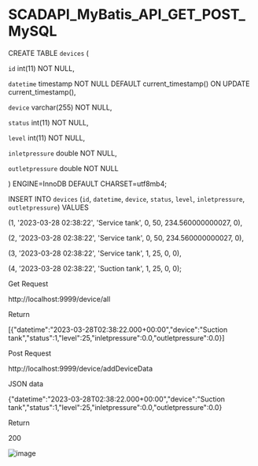 # SCADAPI_MyBatis_API_GET_POST_MySQL

CREATE TABLE `devices` (

  `id` int(11) NOT NULL,
  
  `datetime` timestamp NOT NULL DEFAULT current_timestamp() ON UPDATE current_timestamp(),
  
  `device` varchar(255) NOT NULL,
  
  `status` int(11) NOT NULL,
  
  `level` int(11) NOT NULL,
  
  `inletpressure` double NOT NULL,
  
  `outletpressure` double NOT NULL
  
) ENGINE=InnoDB DEFAULT CHARSET=utf8mb4;


INSERT INTO `devices` (`id`, `datetime`, `device`, `status`, `level`, `inletpressure`, `outletpressure`) VALUES

(1, '2023-03-28 02:38:22', 'Service tank', 0, 50, 234.560000000027, 0),

(2, '2023-03-28 02:38:22', 'Service tank', 0, 50, 234.560000000027, 0),

(3, '2023-03-28 02:38:22', 'Service tank', 1, 25, 0, 0),

(4, '2023-03-28 02:38:22', 'Suction tank', 1, 25, 0, 0);



Get Request

http://localhost:9999/device/all

Return

[{"datetime":"2023-03-28T02:38:22.000+00:00","device":"Suction tank","status":1,"level":25,"inletpressure":0.0,"outletpressure":0.0}]



Post Request 

http://localhost:9999/device/addDeviceData

JSON data

{"datetime":"2023-03-28T02:38:22.000+00:00","device":"Suction tank","status":1,"level":25,"inletpressure":0.0,"outletpressure":0.0}

Return

200

![image](https://user-images.githubusercontent.com/58724748/228146717-53d89880-3d70-4248-9fee-dc9525613cd6.png)

